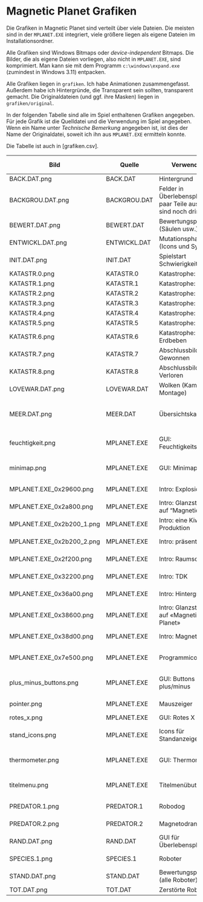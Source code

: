 Magnetic Planet Grafiken
========================

Die Grafiken in Magnetic Planet sind verteilt über viele Dateien. Die meisten sind in der `MPLANET.EXE` integriert, viele größere liegen als eigene Dateien im Installationsordner.

Alle Grafiken sind Windows Bitmaps oder *device-independent* Bitmaps. Die Bilder, die als eigene Dateien vorliegen, also nicht in `MPLANET.EXE`, sind komprimiert. Man kann sie mit dem Programm `c:\windows\expand.exe` (zumindest in Windows 3.11) entpacken.

Alle Grafiken liegen in `grafiken`. Ich habe Animationen zusammengefasst. Außerdem habe ich Hintergründe, die Transparent sein sollten, transparent gemacht. Die Originaldateien (und ggf. ihre Masken) liegen in `grafiken/original`.

In der folgenden Tabelle sind alle im Spiel enthaltenen Grafiken angegeben. Für jede Grafik ist die Quelldatei und die Verwendung im Spiel angegeben. Wenn ein Name unter *Technische Bemerkung* angegeben ist, ist dies der Name der Originaldatei, soweit ich ihn aus `MPLANET.EXE` ermitteln konnte.

Die Tabelle ist auch in [grafiken.csv].


Bild | Quelle | Verwendung | Technische Bemerkung
-----|--------|------------|---------------------
BACK.DAT.png | BACK.DAT | Hintergrund |
BACKGROU.DAT.png | BACKGROU.DAT | Felder in Überlebensphase. Ein paar Teile aus Q-Pop sind noch drin :) |
BEWERT.DAT.png | BEWERT.DAT | Bewertungsphase (Säulen usw.) | maskiert
ENTWICKL.DAT.png | ENTWICKL.DAT | Mutationsphase (Icons und Symbole) | maskiert
INIT.DAT.png | INIT.DAT | Spielstart Schwierigkeitswahl | maskiert
KATASTR.0.png | KATASTR.0 | Katastrophe: Dürre |
KATASTR.1.png | KATASTR.1 | Katastrophe: Kälte |
KATASTR.2.png | KATASTR.2 | Katastrophe: Meteorit |
KATASTR.3.png | KATASTR.3 | Katastrophe: Seuche |
KATASTR.4.png | KATASTR.4 | Katastrophe: Vulkan |
KATASTR.5.png | KATASTR.5 | Katastrophe: Flut |
KATASTR.6.png | KATASTR.6 | Katastrophe: Erdbeben |
KATASTR.7.png | KATASTR.7 | Abschlussbildschirm: Gewonnen |
KATASTR.8.png | KATASTR.8 | Abschlussbildschirm: Verloren |
LOVEWAR.DAT.png | LOVEWAR.DAT | Wolken (Kampf und Montage) | maskiert
MEER.DAT.png | MEER.DAT | Übersichtskartenteile | Masken angewendet und etwas neu arrangiert
feuchtigkeit.png | MPLANET.EXE | GUI: Feuchtigkeitsanzeiger | 2 Bilder; 40x100; selbst zusammengestellt
minimap.png | MPLANET.EXE | GUI: Minimapicons | 4 Bilder; 8x8; selbst zusammengestellt
MPLANET.EXE_0x29600.png | MPLANET.EXE | Intro: Explosion | 7 Bilder; 50x40; BUM
MPLANET.EXE_0x2a800.png | MPLANET.EXE | Intro: Glanzstreifen auf “Magnetic Planet” | 2 Bilder; 24x38; FLASH
MPLANET.EXE_0x2b200_1.png | MPLANET.EXE | Intro: eine Kiwi Produktion | 4 Bilder; 217x16; KIWI; getrennt
MPLANET.EXE_0x2b200_2.png | MPLANET.EXE | Intro: präsentiert | 4 Bilder; 118x16; KIWI; getrennt
MPLANET.EXE_0x2f200.png | MPLANET.EXE | Intro: Raumschiff | 6 Bilder; 152x70; SCHIFF
MPLANET.EXE_0x32200.png | MPLANET.EXE | Intro: TDK | 6 Bilder; 184x40; SCHRIFT
MPLANET.EXE_0x36a00.png | MPLANET.EXE | Intro: Hintergrund | 1 Bild; 600x420; STARS
MPLANET.EXE_0x38600.png | MPLANET.EXE | Intro: Glanzsternchen auf «Magnetic Planet» | 4 Bilder; 20x20; STERN
MPLANET.EXE_0x38d00.png | MPLANET.EXE | Intro: Magnetic Planet | 5 Bilder; 570x38; TITELMP
MPLANET.EXE_0x7e500.png | MPLANET.EXE | Programmicon | Falsche Höhenangabe; “Icon 1”
plus_minus_buttons.png | MPLANET.EXE | GUI: Buttons plus/minus | 4 Bilder; 16x16; selbst zusammengestellt
pointer.png | MPLANET.EXE | Mauszeiger | 1 Bild; 32x32; cursor file
rotes_x.png | MPLANET.EXE | GUI: Rotes X | 1 Bild; 11x12
stand_icons.png | MPLANET.EXE | Icons für Standanzeige | 2 Bilder; 16x16; selbst zusammengestellt
thermometer.png | MPLANET.EXE | GUI: Thermometer | 2 Bilder; 40x100; selbst zusammengestellt
titelmenu.png | MPLANET.EXE | Titelmenübuttons | 4 Bilder; 10x12; selbst zusammengestellt
PREDATOR.1.png | PREDATOR.1 | Robodog | maskiert mit PREDATOR.1M
PREDATOR.2.png | PREDATOR.2 | Magnetodrant | maskiert mit PREDATOR.2M
RAND.DAT.png | RAND.DAT | GUI für Überlebensphase | Minimap maskiert
SPECIES.1.png | SPECIES.1 | Roboter | maskiert mit SPECIES.0
STAND.DAT.png | STAND.DAT | Bewertungsphase (alle Roboter) | maskiert
TOT.DAT.png | TOT.DAT | Zerstörte Roboter | maskiert

